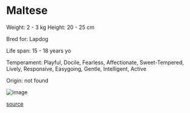 # Maltese

Weight: 2 - 3 kg
Height: 20 - 25 cm

Bred for: Lapdog

Life span: 15 - 18 years yo

Temperament: Playful, Docile, Fearless, Affectionate, Sweet-Tempered, Lively, Responsive, Easygoing, Gentle, Intelligent, Active

Origin: not found

![image](https://cdn2.thedogapi.com/images/B1SV7gqN7_1280.jpg)

[source](https://api.thedogapi.com/v1/breeds/161)
